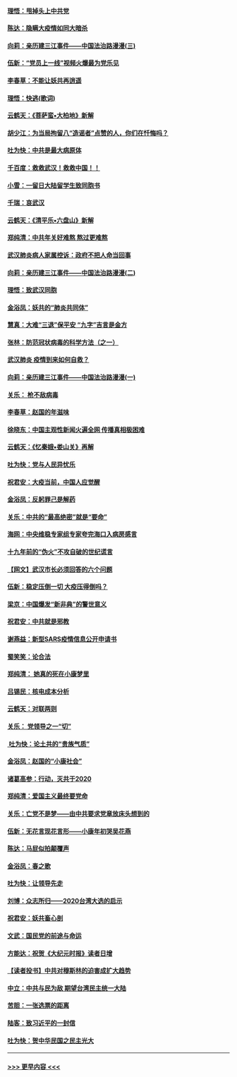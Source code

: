 #### [理悟：甩掉头上中共党](../pages/nsc993/n11838826.md?t=02021911) 
#### [陈达：隐瞒大疫情如同大暗杀](../pages/nsc993/n11838771.md?t=02021911) 
#### [向莉：亲历建三江事件——中国法治路漫漫(三)](../pages/nsc993/n11831825.md?t=02021911) 
#### [伍新：“党员上一线”视频火爆最为党乐见](../pages/nsc993/n11838200.md?t=02021911) 
#### [李春草：不能让妖共再逍遥](../pages/nsc993/n11838102.md?t=02021911) 
#### [理悟：快逃(歌词)](../pages/nsc993/n11838083.md?t=02021911) 
#### [云鹤天：《菩萨蛮▪大柏地》新解](../pages/nsc993/n11838059.md?t=02021911) 
#### [胡少江：为当局拘留八“造谣者”点赞的人，你们在忏悔吗？](../pages/nsc993/n11836801.md?t=02021911) 
#### [吐为快：中共是最大病原体](../pages/nsc993/n11836748.md?t=02021911) 
#### [千百度：救救武汉！救救中国！！](../pages/nsc993/n11836145.md?t=02021911) 
#### [小雪：一留日大陆留学生致同胞书](../pages/nsc993/n11834624.md?t=02021911) 
#### [千瑞：哀武汉](../pages/nsc993/n11833647.md?t=02021911) 
#### [云鹤天：《清平乐▪六盘山》新解](../pages/nsc993/n11833611.md?t=02021911) 
#### [郑纯清：中共年关好难熬 熬过更难熬](../pages/nsc993/n11833489.md?t=02021911) 
#### [武汉肺炎病人家属控诉：政府不把人命当回事](../pages/nsc993/n11833205.md?t=02021911) 
#### [向莉：亲历建三江事件——中国法治路漫漫(二)](../pages/nsc993/n11829102.md?t=02021911) 
#### [理悟：致武汉同胞](../pages/nsc993/n11831522.md?t=02021911) 
#### [金浴凤：妖共的“肺炎共同体”](../pages/nsc993/n11829448.md?t=02021911) 
#### [慧真：大难“三退”保平安 “九字”吉言是金方](../pages/nsc993/n11829501.md?t=02021911) 
#### [张林：防范冠状病毒的科学方法（之一）](../pages/nsc993/n11828618.md?t=02021911) 
#### [武汉肺炎 疫情到来如何自救？](../pages/nsc993/n11827632.md?t=02021911) 
#### [向莉：亲历建三江事件——中国法治路漫漫(一)](../pages/nsc993/n11827190.md?t=02021911) 
#### [关乐： 枪不敌病毒](../pages/nsc993/n11826746.md?t=02021911) 
#### [李春草：赵国的年滋味](../pages/nsc993/n11826321.md?t=02021911) 
#### [徐晓东：中国主观性新闻火遍全网 传播真相极困难](../pages/nsc993/n11826508.md?t=02021911) 
#### [云鹤天：《忆秦娥▪娄山关》再解](../pages/nsc993/n11824682.md?t=02021911) 
#### [吐为快：党与人民异忧乐](../pages/nsc993/n11824660.md?t=02021911) 
#### [祝君安：大疫当前，中国人应觉醒](../pages/nsc993/n11821946.md?t=02021911) 
#### [金浴凤：反躬罪己是解药](../pages/nsc993/n11820280.md?t=02021911) 
#### [关乐：中共的“最高绝密”就是“要命”](../pages/nsc993/n11816946.md?t=02021911) 
#### [海网：中央维稳专家组专家夸完海口入病房感言](../pages/nsc993/n11815138.md?t=02021911) 
#### [十九年前的“伪火”不攻自破的世纪谎言](../pages/nsc993/n11813238.md?t=02021911) 
#### [【网文】武汉市长必须回答的六个问题](../pages/nsc993/n11813848.md?t=02021911) 
#### [伍新：稳定压倒一切 大疫压得倒吗？](../pages/nsc993/n11812634.md?t=02021911) 
#### [梁京：中国爆发“新非典”的警世意义](../pages/nsc993/n11812554.md?t=02021911) 
#### [祝君安：中共就是邪教](../pages/nsc993/n11812431.md?t=02021911) 
#### [谢燕益：新型SARS疫情信息公开申请书](../pages/nsc993/n11808840.md?t=02021911) 
#### [蜀笑笑：论合法](../pages/nsc993/n11808064.md?t=02021911) 
#### [郑纯清： 她真的死在小康梦里](../pages/nsc993/n11806623.md?t=02021911) 
#### [吕锡民：核电成本分析](../pages/nsc993/n11806284.md?t=02021911) 
#### [云鹤天：对联两则](../pages/nsc993/n11805957.md?t=02021911) 
#### [关乐： 党领导之一“切”](../pages/nsc993/n11804505.md?t=02021911) 
#### [ 吐为快：论土共的“贵族气质”](../pages/nsc993/n11804490.md?t=02021911) 
#### [金浴凤：赵国的“小康社会”](../pages/nsc993/n11804452.md?t=02021911) 
#### [诸葛高参：行动，灭共于2020](../pages/nsc993/n11804120.md?t=02021911) 
#### [郑纯清：爱国主义最终要党命](../pages/nsc993/n11802197.md?t=02021911) 
#### [关乐：亡党不是梦——由中共要求党章放床头想到的](../pages/nsc993/n11802156.md?t=02021911) 
#### [伍新：无花言现花言形——小康年初哭吴花燕](../pages/nsc993/n11800044.md?t=02021911) 
#### [陈达：马屁似拍颠覆声](../pages/nsc993/n11800010.md?t=02021911) 
#### [金浴凤：春之歌](../pages/nsc993/n11797687.md?t=02021911) 
#### [吐为快：让领导先走](../pages/nsc993/n11797512.md?t=02021911) 
#### [刘博：众志所归——2020台湾大选的启示](../pages/nsc993/n11796878.md?t=02021911) 
#### [祝君安：妖共畜心剖](../pages/nsc993/n11794273.md?t=02021911) 
#### [文武：国民党的前途与命运](../pages/nsc993/n11794198.md?t=02021911) 
#### [方能达：祝贺《大纪元时报》读者日增](../pages/nsc993/n11793807.md?t=02021911) 
#### [【读者投书】中共对穆斯林的迫害成扩大趋势](../pages/nsc993/n11791371.md?t=02021911) 
#### [中立：中共与民为敌 期望台湾民主统一大陆](../pages/nsc993/n11790392.md?t=02021911) 
#### [苦胆：一张选票的距离](../pages/nsc993/n11788914.md?t=02021911) 
#### [陆客：致习近平的一封信](../pages/nsc993/n11788867.md?t=02021911) 
#### [吐为快：贺中华民国之民主光大](../pages/nsc993/n11788618.md?t=02021911) 

----
#### [ >>> 更早内容 <<< ](../indexes/nsc993-earlier.md)
